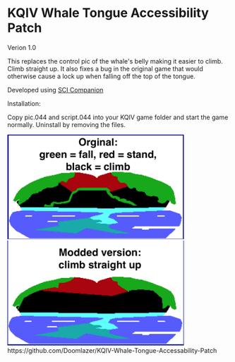 # KQIV Whale Tongue Accessibility Patch
 
Verion 1.0

This replaces the control pic of the whale's belly making it easier to climb. Climb straight up. It also fixes a bug in the original game that would otherwise cause a lock up when falling off the top of the tongue.

Developed using <a href="http://scicompanion.com/">SCI Companion</a>

Installation:

Copy pic.044 and script.044 into your KQIV game folder and start the game normally. Uninstall by removing the files.

<img src="before.png"  width="400">
<img src="after.png" width="400">
https://github.com/Doomlazer/KQIV-Whale-Tongue-Accessability-Patch
